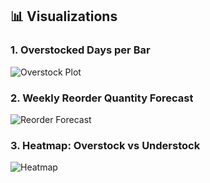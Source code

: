 ## 📊 Visualizations

### 1. Overstocked Days per Bar
![Overstock Plot](images/overstocked_days.png)

### 2. Weekly Reorder Quantity Forecast
![Reorder Forecast](images/reorder_quantity.png)

### 3. Heatmap: Overstock vs Understock
![Heatmap](images/stock_heatmap.png)
